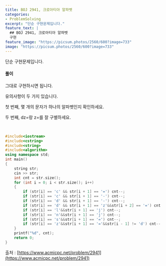 ```yaml
---
title: BOJ 2941, 크로아티아 알파벳
categories:
- ProblemSolving
excerpt: "단순 구현문제입니다."
feature_text: |
  ## BOJ 2941, 크로아티아 알파벳
  구현
feature_image: "https://picsum.photos/2560/600?image=733"
image: "https://picsum.photos/2560/600?image=733"
---
```


단순 구현문제입니다.

<h4>풀이</h4> 
그대로 구현하시면 됩니다. 

유의사항이 두 가지 있습니다.

첫 번째, 몇 개의 문자가 하나의 알파벳인지 확인하세요.

두 번째, dz=랑 z=를 잘 구별하세요. 

​
```c++
#include<iostream>
#include<cstring>
#include<string>
#include<algorithm>
using namespace std;
int main()
{
	string str;
	cin >> str;
	int cnt = str.size();
	for (int i = 0; i < str.size(); i++)
	{
		if (str[i] == 'c' && str[i + 1] == '=') cnt--;
		if (str[i] == 'c' && str[i + 1] == '-') cnt--;
		if (str[i] == 'd' && str[i + 1] == '-') cnt--;
		if (str[i] == 'd' && str[i + 1] == 'z'&&str[i + 2] == '=') cnt -= 2;
		if (str[i] == 'l'&&str[i + 1] == 'j') cnt--;
		if (str[i] == 'n'&&str[i + 1] == 'j') cnt--;
		if (str[i] == 's'&&str[i + 1] == '=') cnt--;
		if (str[i] == 'z'&&str[i + 1] == '='&&str[i - 1] != 'd') cnt--;
	}
	printf("%d", cnt);
	return 0;
}
```

출처 : [https://www.acmicpc.net/problem/2941](https://www.acmicpc.net/problem/2941)
